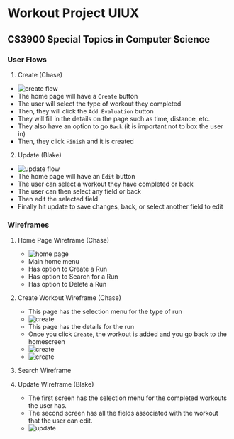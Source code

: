 # Workout Project UIUX

## CS3900 Special Topics in Computer Science

### User Flows

1. Create (Chase)
  * ![create flow](images/createflow.png)
  * The home page will have a `Create` button
  * The user will select the type of workout they completed
  * Then, they will click the `Add Evaluation` button
  * They will fill in the details on the page such as time, distance, etc.
  * They also have an option to go `Back` (it is important not to box the user in)
  * Then, they click `Finish` and it is created

2. Update (Blake)
  * ![update flow](images/updateFlow2.png)
  * The home page will have an `Edit` button
  * The user can select a workout they have completed or back
  * The user can then select any field or back
  * Then edit the selected field
  * Finally hit update to save changes, back, or select another field to edit  

### Wireframes

1. Home Page Wireframe (Chase)
   * ![home page](images/homewireframe.png)
   * Main home menu
   * Has option to Create a Run
   * Has option to Search for a Run
   * Has option to Delete a Run

2. Create Workout Wireframe (Chase)
   * This page has the selection menu for the type of run
   * ![create](images/create1.png)
   * This page has the details for the run
   * Once you click `Create`, the workout is added and you go back to the homescreen
   * ![create](images/createp2.png)
   * ![create](images/createp3.png)
  
3. Search Wireframe

4. Update Wireframe (Blake)
   * The first screen has the selection menu for the completed workouts the user has.
   * The second screen has all the fields associated with the workout that the user can edit.
   * ![update](images/update2.png)
